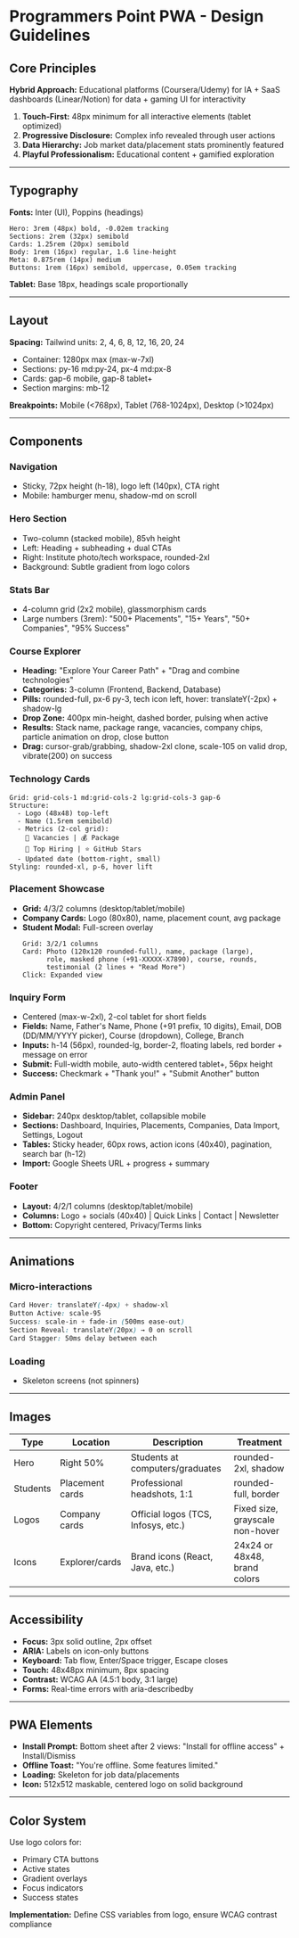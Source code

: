 # Programmers Point PWA - Design Guidelines

## Core Principles

**Hybrid Approach:** Educational platforms (Coursera/Udemy) for IA + SaaS dashboards (Linear/Notion) for data + gaming UI for interactivity

1. **Touch-First:** 48px minimum for all interactive elements (tablet optimized)
2. **Progressive Disclosure:** Complex info revealed through user actions
3. **Data Hierarchy:** Job market data/placement stats prominently featured
4. **Playful Professionalism:** Educational content + gamified exploration

---

## Typography

**Fonts:** Inter (UI), Poppins (headings)

```
Hero: 3rem (48px) bold, -0.02em tracking
Sections: 2rem (32px) semibold
Cards: 1.25rem (20px) semibold
Body: 1rem (16px) regular, 1.6 line-height
Meta: 0.875rem (14px) medium
Buttons: 1rem (16px) semibold, uppercase, 0.05em tracking
```

**Tablet:** Base 18px, headings scale proportionally

---

## Layout

**Spacing:** Tailwind units: 2, 4, 6, 8, 12, 16, 20, 24

- Container: 1280px max (max-w-7xl)
- Sections: py-16 md:py-24, px-4 md:px-8
- Cards: gap-6 mobile, gap-8 tablet+
- Section margins: mb-12

**Breakpoints:** Mobile (<768px), Tablet (768-1024px), Desktop (>1024px)

---

## Components

### Navigation
- Sticky, 72px height (h-18), logo left (140px), CTA right
- Mobile: hamburger menu, shadow-md on scroll

### Hero Section
- Two-column (stacked mobile), 85vh height
- Left: Heading + subheading + dual CTAs
- Right: Institute photo/tech workspace, rounded-2xl
- Background: Subtle gradient from logo colors

### Stats Bar
- 4-column grid (2x2 mobile), glassmorphism cards
- Large numbers (3rem): "500+ Placements", "15+ Years", "50+ Companies", "95% Success"

### Course Explorer
- **Heading:** "Explore Your Career Path" + "Drag and combine technologies"
- **Categories:** 3-column (Frontend, Backend, Database)
- **Pills:** rounded-full, px-6 py-3, tech icon left, hover: translateY(-2px) + shadow-lg
- **Drop Zone:** 400px min-height, dashed border, pulsing when active
- **Results:** Stack name, package range, vacancies, company chips, particle animation on drop, close button
- **Drag:** cursor-grab/grabbing, shadow-2xl clone, scale-105 on valid drop, vibrate(200) on success

### Technology Cards
```
Grid: grid-cols-1 md:grid-cols-2 lg:grid-cols-3 gap-6
Structure:
  - Logo (48x48) top-left
  - Name (1.5rem semibold)
  - Metrics (2-col grid):
    💼 Vacancies | 💰 Package
    🏢 Top Hiring | ⭐ GitHub Stars
  - Updated date (bottom-right, small)
Styling: rounded-xl, p-6, hover lift
```

### Placement Showcase
- **Grid:** 4/3/2 columns (desktop/tablet/mobile)
- **Company Cards:** Logo (80x80), name, placement count, avg package
- **Student Modal:** Full-screen overlay
  ```
  Grid: 3/2/1 columns
  Card: Photo (120x120 rounded-full), name, package (large),
        role, masked phone (+91-XXXXX-X7890), course, rounds,
        testimonial (2 lines + "Read More")
  Click: Expanded view
  ```

### Inquiry Form
- Centered (max-w-2xl), 2-col tablet for short fields
- **Fields:** Name, Father's Name, Phone (+91 prefix, 10 digits), Email, DOB (DD/MM/YYYY picker), Course (dropdown), College, Branch
- **Inputs:** h-14 (56px), rounded-lg, border-2, floating labels, red border + message on error
- **Submit:** Full-width mobile, auto-width centered tablet+, 56px height
- **Success:** Checkmark + "Thank you!" + "Submit Another" button

### Admin Panel
- **Sidebar:** 240px desktop/tablet, collapsible mobile
- **Sections:** Dashboard, Inquiries, Placements, Companies, Data Import, Settings, Logout
- **Tables:** Sticky header, 60px rows, action icons (40x40), pagination, search bar (h-12)
- **Import:** Google Sheets URL + progress + summary

### Footer
- **Layout:** 4/2/1 columns (desktop/tablet/mobile)
- **Columns:** Logo + socials (40x40) | Quick Links | Contact | Newsletter
- **Bottom:** Copyright centered, Privacy/Terms links

---

## Animations

### Micro-interactions
```css
Card Hover: translateY(-4px) + shadow-xl
Button Active: scale-95
Success: scale-in + fade-in (500ms ease-out)
Section Reveal: translateY(20px) → 0 on scroll
Card Stagger: 50ms delay between each
```

### Loading
- Skeleton screens (not spinners)

---

## Images

| Type | Location | Description | Treatment |
|------|----------|-------------|-----------|
| Hero | Right 50% | Students at computers/graduates | rounded-2xl, shadow |
| Students | Placement cards | Professional headshots, 1:1 | rounded-full, border |
| Logos | Company cards | Official logos (TCS, Infosys, etc.) | Fixed size, grayscale non-hover |
| Icons | Explorer/cards | Brand icons (React, Java, etc.) | 24x24 or 48x48, brand colors |

---

## Accessibility

- **Focus:** 3px solid outline, 2px offset
- **ARIA:** Labels on icon-only buttons
- **Keyboard:** Tab flow, Enter/Space trigger, Escape closes
- **Touch:** 48x48px minimum, 8px spacing
- **Contrast:** WCAG AA (4.5:1 body, 3:1 large)
- **Forms:** Real-time errors with aria-describedby

---

## PWA Elements

- **Install Prompt:** Bottom sheet after 2 views: "Install for offline access" + Install/Dismiss
- **Offline Toast:** "You're offline. Some features limited."
- **Loading:** Skeleton for job data/placements
- **Icon:** 512x512 maskable, centered logo on solid background

---

## Color System

Use logo colors for:
- Primary CTA buttons
- Active states
- Gradient overlays
- Focus indicators
- Success states

**Implementation:** Define CSS variables from logo, ensure WCAG contrast compliance